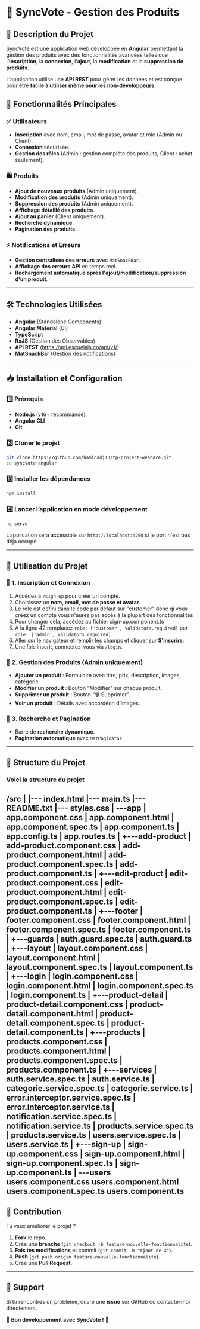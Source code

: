 # 🛒 SyncVote - Gestion des Produits

## 📌 Description du Projet

SyncVote est une application web développée en **Angular** permettant la gestion des produits avec des fonctionnalités avancées telles que l'**inscription**, la **connexion**, l'**ajout**, la **modification** et la **suppression de produits**.

L'application utilise une **API REST** pour gérer les données et est conçue pour être **facile à utiliser même pour les non-développeurs**.

## 🚀 Fonctionnalités Principales

### ✅ Utilisateurs

- **Inscription** avec nom, email, mot de passe, avatar et rôle (Admin ou Client).
- **Connexion** sécurisée.
- **Gestion des rôles** (Admin : gestion complète des produits, Client : achat seulement).

### 🛍️ Produits

- **Ajout de nouveaux produits** (Admin uniquement).
- **Modification des produits** (Admin uniquement).
- **Suppression des produits** (Admin uniquement).
- **Affichage détaillé des produits**.
- **Ajout au panier** (Client uniquement).
- **Recherche dynamique**.
- **Pagination des produits**.

### ⚡ Notifications et Erreurs

- **Gestion centralisée des erreurs** avec `MatSnackBar`.
- **Affichage des erreurs API** en temps réel.
- **Rechargement automatique après l'ajout/modification/suppression d'un produit**.

---

## 🛠️ Technologies Utilisées

- **Angular** (Standalone Components)
- **Angular Material** (UI)
- **TypeScript**
- **RxJS** (Gestion des Observables)
- **API REST** (<https://api.escuelajs.co/api/v1/>)
- **MatSnackBar** (Gestion des notifications)

---

## 📥 Installation et Configuration

### 1️⃣ Prérequis

- **Node.js** (v16+ recommandé)
- **Angular CLI**
- **Git**

### 2️⃣ Cloner le projet

```bash
git clone https://github.com/hamidadj13/tp-project-weshare.git
cd syncvote-angular
```

### 3️⃣ Installer les dépendances

```bash
npm install
```

### 4️⃣ Lancer l’application en mode développement

```bash
ng serve

```

L’application sera accessible sur `http://localhost:4200` si le port n'est pas déja occupé

---

## 📝 Utilisation du Projet

### 🔹 1. Inscription et Connexion

1. Accédez à `/sign-up` pour créer un compte.
2. Choisissez un **nom, email, mot de passe et avatar**.
3. Le role est defini dans le code par défaut sur "customer"  donc qi vous créez un compte vous n'aurez pas accès à la plupart des fonctionnalités
4. Pour changer cela, accédez au fichier sign-up.component.ts
5. A la ligne 42 remplacez  `role: ['customer', Validators.required]` par `role: ['admin', Validators.required]`
6. Aller sur le navigateur et remplir les champs et cliquer  sur **S'inscrire**.
7. Une fois inscrit, connectez-vous via `/login`.

### 🔹 2. Gestion des Produits (Admin uniquement)

- **Ajouter un produit** : Formulaire avec titre, prix, description, images, catégorie.
- **Modifier un produit** : Bouton "Modifier" sur chaque produit.
- **Supprimer un produit** : Bouton "🗑️ Supprimer".
- **Voir un produit** : Détails avec accordéon d’images.

### 🔹 3. Recherche et Pagination

- Barre de **recherche dynamique**.
- **Pagination automatique** avec `MatPaginator`.

---

## 🔧 Structure du Projet

### Voici la structure du projet

/src
|
|--- index.html
|--- main.ts
|--- README.txt
|---  styles.css
|
\---app
    |   app.component.css
    |   app.component.html
    |   app.component.spec.ts
    |   app.component.ts
    |   app.config.ts
    |   app.routes.ts
    |
    +---add-product
    |       add-product.component.css
    |       add-product.component.html
    |       add-product.component.spec.ts
    |       add-product.component.ts
    |
    +---edit-product
    |       edit-product.component.css
    |       edit-product.component.html
    |       edit-product.component.spec.ts
    |       edit-product.component.ts
    |
    +---footer
    |       footer.component.css
    |       footer.component.html
    |       footer.component.spec.ts
    |       footer.component.ts
    |
    +---guards
    |       auth.guard.spec.ts
    |       auth.guard.ts
    |
    +---layout
    |       layout.component.css
    |       layout.component.html
    |       layout.component.spec.ts
    |       layout.component.ts
    |
    +---login
    |       login.component.css
    |       login.component.html
    |       login.component.spec.ts
    |       login.component.ts
    |
    +---product-detail
    |       product-detail.component.css
    |       product-detail.component.html
    |       product-detail.component.spec.ts
    |       product-detail.component.ts
    |
    +---products
    |       products.component.css
    |       products.component.html
    |       products.component.spec.ts
    |       products.component.ts
    |
    +---services
    |       auth.service.spec.ts
    |       auth.service.ts
    |       categorie.service.spec.ts
    |       categorie.service.ts
    |       error.interceptor.service.spec.ts
    |       error.interceptor.service.ts
    |       notification.service.spec.ts
    |       notification.service.ts
    |       products.service.spec.ts
    |       products.service.ts
    |       users.service.spec.ts
    |       users.service.ts
    |
    +---sign-up
    |       sign-up.component.css
    |       sign-up.component.html
    |       sign-up.component.spec.ts
    |       sign-up.component.ts
    |
    \---users
            users.component.css
            users.component.html
            users.component.spec.ts
            users.component.ts
---

## 🤝 Contribution

Tu veux améliorer le projet ?

1. **Fork** le repo.
2. Crée une **branche** (`git checkout -b feature-nouvelle-fonctionnalite`).
3. **Fais tes modifications** et commit (`git commit -m "Ajout de X"`).
4. **Push** (`git push origin feature-nouvelle-fonctionnalite`).
5. Crée une **Pull Request**.

---

## 📩 Support

Si tu rencontres un problème, ouvre une **issue** sur GitHub ou contacte-moi directement.

🚀 **Bon développement avec SyncVote !** 🎉
